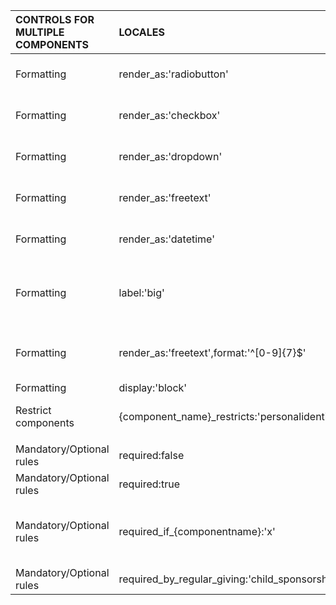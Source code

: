 | CONTROLS FOR MULTIPLE COMPONENTS | LOCALES | OUTCOMES | EXAMPLE USES | CAMPAIGNS |
|:-------------|:------|:----------|:----------|------------|
|Formatting |render_as:'radiobutton'|Answer options display as radio buttons||Contact Preferences: Plan International; Custom 4:  WWF Austria |
|Formatting |render_as:'checkbox'|Answer options display as check boxes||Custom 2: UNICEF Together, Custom 1: Unicef Together; Custom 4: Save the Children (Urban Leaf)|
|Formatting |render_as:'dropdown'|Answer options display in a drop box||Child Profile Number: World Vision UK; Custom 4: Save the Children USA|
|Formatting |render_as:'freetext'|Answer options displays as a box for the user to enter text in.||Custom 5:  Unicef Germany, Custom 1: Greenpeace Denmark (DL Marketing)|
|Formatting |render_as:'datetime'|Displays a date drop box in the format of the Date of Birth question||Custom 4: WWF Together|
|Formatting |label:'big'|The text is displayed across the whole screen and not in the format / alignment of the questions. This is useful for long lines of text.||Checkpoint: World Vision Aust; Custom 1: UNICEF|
|Formatting |render_as:'freetext',format:'^[0-9]{7}$'|Render as freetext, accept digits between 0-9 with a 7 character limit i.e. a 7 digit passport number|World Vision Australia Custom 5 for passport number||
|Formatting |display:'block'|….. To be confirmed …..|||
|Restrict components |{component_name}_restricts:'personalidentificationnumber',interestedin_trigger:'Resident'|Restrict components based on the response to a question in another component|interestedin_restricts:'childprofilenumber|childname',interestedin_trigger:'Yes'|Neet Feet World Vision Support|
||||||
|Mandatory/Optional rules|required:false|Question is NOT mandatory|||
|Mandatory/Optional rules|required:true|Question IS mandatory|||
|Mandatory/Optional rules|required_if_{componentname}:'x'|Question is mandatory only if a certain response is given to another question i.e. required_if_interestedin:'Non-resident'|required_if_interestedin:'No',restricts:"childregion|childgender|custom_1"|World Vision (Neet Feet)|
|Mandatory/Optional rules|required_by_regular_giving:'child_sponsorship'|….. To be confirmed …..||World Vision Australia|
